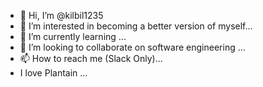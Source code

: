- 👋 Hi, I’m @kilbil1235
- 👀 I’m interested in becoming a better version of myself...
- 🌱 I’m currently learning ...
- 💞️ I’m looking to collaborate on software engineering ...
- 📫 How to reach me (Slack Only)...
- I love Plantain ...
<!---
kilbil1235/kilbil1235 is a ✨ special ✨ repository because its `README.md` (this file) appears on your GitHub profile.
You can click the Preview link to take a look at your changes.
--->
